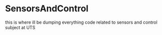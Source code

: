 # SensorsAndControl
this is where ill be dumping everything code related to sensors and control subject at UTS
